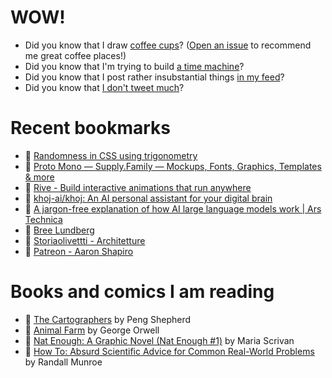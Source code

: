 # WOW!

- Did you know that I draw [coffee cups](https://papercups.mamuso.net/)? ([Open an issue](https://github.com/mamuso/papercups/issues) to recommend me great coffee places!)
- Did you know that I'm trying to build [a time machine](https://github.com/mamuso/fluxcapacitor)?
- Did you know that I post rather insubstantial things [in my feed](https://feed.mamuso.net/)?
- Did you know that [I don't tweet much](https://twitter.com/mamuso)?

# Recent bookmarks

- 👀 [Randomness in CSS using trigonometry](https://hypersphere.blog/blog/randomness-in-css-using-trigonometry/)
- 👀 [Proto Mono — Supply.Family — Mockups, Fonts, Graphics, Templates & more](https://supply.family/shop/proto-mono/)
- 👀 [Rive - Build interactive animations that run anywhere](https://rive.app/)
- 👀 [khoj-ai/khoj: An AI personal assistant for your digital brain](https://github.com/khoj-ai/khoj)
- 👀 [A jargon-free explanation of how AI large language models work | Ars Technica](https://arstechnica.com/science/2023/07/a-jargon-free-explanation-of-how-ai-large-language-models-work/)
- 👀 [Bree Lundberg](https://breelundberg.com/)
- 👀 [Storiaolivettti - Architetture](https://www.storiaolivetti.it/tema/architetture/)
- 👀 [Patreon - Aaron Shapiro](https://www.aaron.mn/work/patreon)


# Books and comics I am reading

- 📘 [The Cartographers](https://www.goodreads.com/book/show/56224531) by Peng Shepherd
- 📘 [Animal Farm](https://www.goodreads.com/book/show/8349198) by George Orwell
- 📘 [Nat Enough: A Graphic Novel (Nat Enough #1)](https://www.goodreads.com/book/show/45714795) by Maria Scrivan
- 📘 [How To: Absurd Scientific Advice for Common Real-World Problems](https://www.goodreads.com/book/show/43851501) by Randall Munroe

